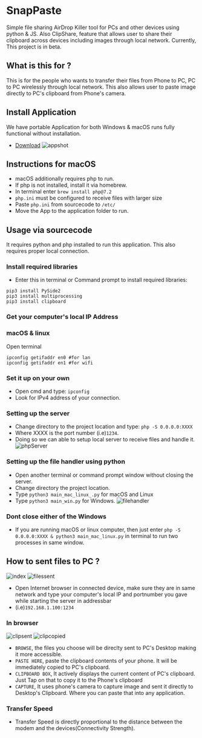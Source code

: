 # SnapPaste
Simple file sharing AirDrop Killer tool for PCs and other devices using python & JS. Also ClipShare, feature that allows user to share their clipboard across devices including images through local network.  Currently, This project is in beta.
## What is this for ?
This is for the people who wants to transfer their files from Phone to PC, PC to PC wirelessly through local network. This also allows user to paste image directly to PC's clipboard from Phone's camera.
## Install Application
We have portable Application for both Windows & macOS runs fully functional without installation.
- [Download](https://snappaste.github.io/app)
![appshot](https://github.com/revanrohith/SnapPaste/raw/master/assets/appshot.png)
## Instructions for macOS
- macOS additionally requires php to run.
- If php is not installed, install it via homebrew.
- In terminal enter `brew install php@7.2`
- `php.ini` must be configured to receive files with larger size
- Paste `php.ini` from sourcecode to `/etc/`
- Move the App to the application folder to run.
## Usage via sourcecode
It requires python and php installed to run this application. This also requires proper local connection.
### Install required libraries
- Enter this in terminal or Command prompt to install required libraries:
```
pip3 install PySide2
pip3 install multiprocessing
pip3 install clipboard
```
### Get your computer's local IP Address
### macOS & linux
Open terminal
```
ipconfig getifaddr en0 #for lan
ipconfig getifaddr en1 #for wifi
```
### Set it up on your own
- Open cmd and type:
`ipconfig`
- Look for IPv4 address of your connection.
### Setting up the server
- Change directory to the project location and type:
`php -S 0.0.0.0:XXXX`
- Where XXXX is the port number (i.e)`1234`.
- Doing so we can able to setup local server to receive files and handle it.
![phpServer](https://github.com/revanrohith/SnapPaste/raw/master/assets/php.png)
### Setting up the file handler using python
- Open another terminal or command prompt window without closing the server.
- Change directory the project location.
- Type `python3 main_mac_linux_.py` for macOS and Linux
- Type `python3 main_win.py` for Windows.
![filehandler](https://github.com/revanrohith/SnapPaste/raw/master/assets/filehandler.png)
### Dont close either of the Windows
- If you are running macOS or linux computer, then just enter `php -S 0.0.0.0:XXXX & python3 main_mac_linux.py` in terminal to run two processes in same window.
## How to sent files to PC ?
![index](https://github.com/revanrohith/SnapPaste/raw/master/assets/index.png)
![filessent](https://github.com/revanrohith/SnapPaste/raw/master/assets/filessent.png)
- Open Internet browser in connected device, make sure they are in same network and type your computer's local IP and portnumber you gave while starting the server in addressbar
- (i.e)`192.168.1.100:1234`
### In browser
![clipsent](https://github.com/revanrohith/SnapPaste/raw/master/uploads/Clipsent.png)
![clipcopied](https://github.com/revanrohith/SnapPaste/raw/master/uploads/clipreceived.png)
- `BROWSE`, the files you choose will be direclty sent to PC's Desktop making it more accessible.
- `PASTE HERE`, paste the clipboard contents of your phone. It will be immediately copied to PC's clipboard.
- `CLIPBOARD BOX`, It actively displays the current content of PC's clipboard. Just Tap on that to copy it to the Phone's clipboard
- `CAPTURE`, It uses phone's camera to capture image and sent it directly to Desktop's Clipboard. Where you can paste that into any application.
### Transfer Speed
- Transfer Speed is directly proportional to the distance between the modem and the devices(Connectivity Strength).
